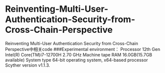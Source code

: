 # Reinventing-Multi-User-Authentication-Security-from-Cross-Chain-Perspective
Reinventing Multi-User Authentication Security from Cross-Chain Perspective中相关code
###Experimental environment：
Processor  12th Gen Intel(R) Core(TM)i7-12700H 2.70 GHz
Machine tape RAM  16.0GB(15.7GB available)
System type  64-bit operating system, x64-based processor
Scyther version v1.1.3.
